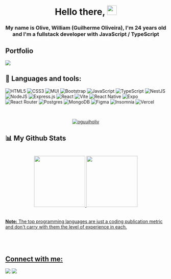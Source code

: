 <h1 align="center">Hello there, <img src="https://raw.githubusercontent.com/MartinHeinz/MartinHeinz/master/wave.gif" height="30px" width="auto"></h1>
<h3 align="center">My name is Olive, William (Guilherme Oliveira), I'm 24 years old and I'm a fullstack developer with JavaScript / TypeScript</h3>

## Portfolio
<a href="https://portfolio.oguuiholiv.com.br/" target="_blank"><img src="https://img.shields.io/badge/Portfolio-%23000000.svg?style=for-the-badge&logo=firefox&logoColor=#FF7139"/></a>

## 🚀 Languages and tools:
![HTML5](https://img.shields.io/badge/html5-%23E34F26.svg?style=for-the-badge&logo=html5&logoColor=white)
![CSS3](https://img.shields.io/badge/css3-%231572B6.svg?style=for-the-badge&logo=css3&logoColor=white)
![MUI](https://img.shields.io/badge/MUI-%230081CB.svg?style=for-the-badge&logo=mui&logoColor=white)
![Bootstrap](https://img.shields.io/badge/bootstrap-%238511FA.svg?style=for-the-badge&logo=bootstrap&logoColor=white)
![JavaScript](https://img.shields.io/badge/javascript-%23323330.svg?style=for-the-badge&logo=javascript&logoColor=%23F7DF1E)
![TypeScript](https://img.shields.io/badge/typescript-%23007ACC.svg?style=for-the-badge&logo=typescript&logoColor=white)
![NestJS](https://img.shields.io/badge/nestjs-%23E0234E.svg?style=for-the-badge&logo=nestjs&logoColor=white)
![NodeJS](https://img.shields.io/badge/node.js-6DA55F?style=for-the-badge&logo=node.js&logoColor=white)
![Express.js](https://img.shields.io/badge/express.js-%23404d59.svg?style=for-the-badge&logo=express&logoColor=%2361DAFB)
![React](https://img.shields.io/badge/react-%2320232a.svg?style=for-the-badge&logo=react&logoColor=%2361DAFB)
![Vite](https://img.shields.io/badge/vite-%23646CFF.svg?style=for-the-badge&logo=vite&logoColor=white)
![React Native](https://img.shields.io/badge/react_native-%2320232a.svg?style=for-the-badge&logo=react&logoColor=%2361DAFB)
![Expo](https://img.shields.io/badge/expo-1C1E24?style=for-the-badge&logo=expo&logoColor=#D04A37)
![React Router](https://img.shields.io/badge/React_Router-CA4245?style=for-the-badge&logo=react-router&logoColor=white)
![Postgres](https://img.shields.io/badge/postgres-%23316192.svg?style=for-the-badge&logo=postgresql&logoColor=white)
![MongoDB](https://img.shields.io/badge/MongoDB-%234ea94b.svg?style=for-the-badge&logo=mongodb&logoColor=white)
![Figma](https://img.shields.io/badge/figma-%23F24E1E.svg?style=for-the-badge&logo=figma&logoColor=white)
![Insomnia](https://img.shields.io/badge/Insomnia-black?style=for-the-badge&logo=insomnia&logoColor=5849BE)
![Vercel](https://img.shields.io/badge/vercel-%23000000.svg?style=for-the-badge&logo=vercel&logoColor=white)

<br/>

<p align="center">
    <a href="https://github.com/oguuiholiv/oguuiholiv.git">
        <img title="🔥 Get streak stats for your profile at git.io/streak-stats" alt="oguuiholiv" src="https://github-readme-streak-stats.herokuapp.com/?user=oguuiholiv&theme=black-ice&hide_border=true&stroke=0000&background=060A0CD0"/>
    </a>
</p>

## 📊 My Github Stats

  <br/>
<div align="center">
  <a href="https://github.com/oguuiholiv">
  <img height="160em" src="https://github-readme-stats.vercel.app/api?username=oguuiholiv&show_icons=true&theme=algolia&include_all_commits=true&count_private=true"/>
  <img height="160em" src="https://github-readme-stats.vercel.app/api/top-langs/?username=oguuiholiv&layout=compact&langs_count=7&theme=algolia"/>
</div>
  <br/>
  <br/>
  <b>Note:</b> The top programming languages ​​are just a coding publication metric and don't carry with them the level of experience in each.
    
<br/>
<br/>

<br/>
<br/>

## Connect with me:
<p align="left">
    <a href = "https://www.instagram.com/ooguuiholiv/"><img src="https://img.shields.io/badge/Instagram-%23E4405F.svg?style=for-the-badge&logo=Instagram&logoColor=white" width="auto" height="auto" /></a>
    <a href = "https://www.linkedin.com/in/oguuiholiv/"><img src="https://img.shields.io/badge/linkedin-%230077B5.svg?style=for-the-badge&logo=linkedin&logoColor=white)" width="auto" height="auto" /></a>
</p>



